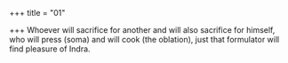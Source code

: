 +++
title = "01"

+++
Whoever will sacrifice for another and will also sacrifice for himself,  who will press (soma) and will cook (the oblation),
just that formulator will find pleasure of Indra.